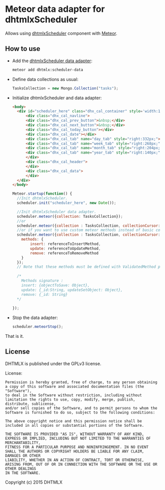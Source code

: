 Meteor data adapter for dhtmlxScheduler
================================

Allows using [dhtmlxScheduler](http://dhtmlx.com/docs/products/dhtmlxScheduler) component with [Meteor](https://meteor.com/).

How to use
-----------

- Add the [dhtmlxScheduler data adapter](https://atmospherejs.com/dhtmlx/scheduler-data):

    ```sh
    meteor add dhtmlx:scheduler-data
    ```

- Define data collections as usual:

    ```js
    TasksCollection = new Mongo.Collection("tasks");
    ```

- Initialize dhtmlxScheduler and data adapter:

    ```html
	<body>
	  <div id="scheduler_here" class="dhx_cal_container" style='width:100%;height:500px;'>
	      <div class="dhx_cal_navline">
		  <div class="dhx_cal_prev_button">&nbsp;</div>
		  <div class="dhx_cal_next_button">&nbsp;</div>
		  <div class="dhx_cal_today_button"></div>
		  <div class="dhx_cal_date"></div>
		  <div class="dhx_cal_tab" name="day_tab" style="right:332px;"></div>
		  <div class="dhx_cal_tab" name="week_tab" style="right:268px;"></div>
		  <div class="dhx_cal_tab" name="month_tab" style="right:204px;"></div>
		  <div class="dhx_cal_tab" name="year_tab" style="right:140px;"></div>
	      </div>
	      <div class="dhx_cal_header">
	      </div>
	      <div class="dhx_cal_data">
	      </div>
	  </div>
	</body>
    ```

    ```js
	Meteor.startup(function() {
	  //Init dhtmlxScheduler.
	  scheduler.init("scheduler_here", new Date());

	  //Init dhtmlxScheduler data adapter.
	  scheduler.meteor({collection: TasksCollection});
	  //or
	  scheduler.meteor({collection : TasksCollection, collectionCursor: TasksCollection.find(/*[anything]*/)});
	  //or if you want to use custom meteor methods instead of basic collection (insert, save, remove) functions
	  scheduler.meteor({collection : TasksCollection, collectionCursor: TasksCollection.find(/*[anything]*/), 
	  	methods: {
	  		insert: referenceToInsertMethod,
	  		update: referenceToUpdateMethod,
	  		remove: referenceToRemoveMethod
	  	}
	  });
	  // Note that these methods must be defined with ValidatedMethod pacakge
	  
	  /* 
		Methods signature :
		insert: {objectToSave: Object},
		update: {_id:String, updateSetObject: Object},
		remove: {_id: String}
	  */
	  
	});
    ```

- Stop the data adapter:
    ```js
	scheduler.meteorStop();
    ```
That is it.

License
----------

DHTMLX is published under the GPLv3 license.

License:

	Permission is hereby granted, free of charge, to any person obtaining a copy of this software and associated documentation files (the "Software"),
	to deal in the Software without restriction, including without limitation the rights to use, copy, modify, merge, publish, distribute, sublicense,
	and/or sell copies of the Software, and to permit persons to whom the Software is furnished to do so, subject to the following conditions:

	The above copyright notice and this permission notice shall be included in all copies or substantial portions of the Software.

	THE SOFTWARE IS PROVIDED "AS IS", WITHOUT WARRANTY OF ANY KIND, EXPRESS OR IMPLIED, INCLUDING BUT NOT LIMITED TO THE WARRANTIES OF MERCHANTABILITY,
	FITNESS FOR A PARTICULAR PURPOSE AND NONINFRINGEMENT. IN NO EVENT SHALL THE AUTHORS OR COPYRIGHT HOLDERS BE LIABLE FOR ANY CLAIM, DAMAGES OR OTHER
	LIABILITY, WHETHER IN AN ACTION OF CONTRACT, TORT OR OTHERWISE, ARISING FROM, OUT OF OR IN CONNECTION WITH THE SOFTWARE OR THE USE OR OTHER DEALINGS
	IN THE SOFTWARE.


Copyright (c) 2015 DHTMLX
